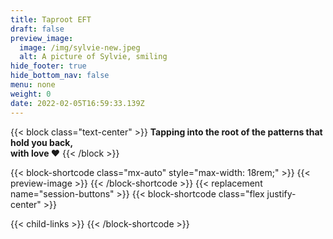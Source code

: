 ```yaml
---
title: Taproot EFT
draft: false
preview_image:
  image: /img/sylvie-new.jpeg
  alt: A picture of Sylvie, smiling
hide_footer: true
hide_bottom_nav: false
menu: none
weight: 0
date: 2022-02-05T16:59:33.139Z
---
```

{{< block class="text-center" >}}
**Tapping into the root of the patterns that hold you back,   
with love ❤️**
{{< /block >}}

{{< block-shortcode class="mx-auto" style="max-width: 18rem;" >}}
{{< preview-image >}}
{{< /block-shortcode >}}
{{< replacement name="session-buttons" >}}
{{< block-shortcode class="flex justify-center" >}}

{{< child-links >}}
{{< /block-shortcode >}}




